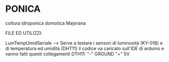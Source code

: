# PONICA
coltura idroponica domotica Majorana


FILE ED UTILIZZI:

LumTempUmidSeriale --> Serve a testare i sensori di luminosità (KY-018) e di temperatura ed umidità (DHT11)
                       il codice va caricato sull'IDE di arduino e vanno fatti questi collegamenti
                       DTH11: 
                               "-" GROUND
                               "+" 5V
                               
